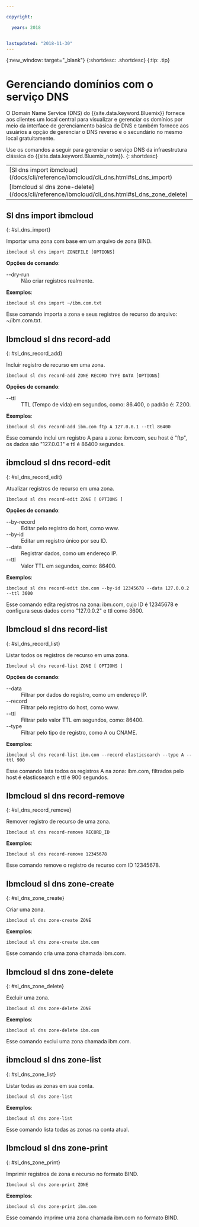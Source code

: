 ```yaml
---

copyright:

  years: 2018


lastupdated: "2018-11-30"
---
```


{:new_window: target="_blank"}
{:shortdesc: .shortdesc}
{:tip: .tip}

# Gerenciando domínios com o serviço DNS

O Domain Name Service (DNS) do {{site.data.keyword.Bluemix}} fornece aos clientes um local central para
visualizar e gerenciar os domínios por meio da interface de gerenciamento básica de DNS e também fornece aos usuários
a opção de gerenciar o DNS reverso e o secundário no mesmo local gratuitamente.

Use os comandos a seguir para gerenciar o serviço DNS da infraestrutura clássica do {{site.data.keyword.Bluemix_notm}}.
{: shortdesc}

<table summary="Comandos do DNS de infraestrutura do {{site.data.keyword.Bluemix_notm}} ordenados alfabeticamente com os links para as informações adicionais do comando">
 <tbody>
 <tr>
 <td>[Sl dns import ibmcloud](/docs/cli/reference/ibmcloud/cli_dns.html#sl_dns_import)</td>
 <td>[Ibmcloud sl dns record-add](/docs/cli/reference/ibmcloud/cli_dns.html#sl_dns_record_add)</td>
 <td>[ibmcloud sl dns record-edit](/docs/cli/reference/ibmcloud/cli_dns.html#sl_dns_record_edit)</td>
 <td>[Ibmcloud sl dns record-list](/docs/cli/reference/ibmcloud/cli_dns.html#sl_dns_record_list)</td>
 <td>[Ibmcloud sl dns record-remove](/docs/cli/reference/ibmcloud/cli_dns.html#sl_dns_record_remove)</td>
 <td>[Ibmcloud sl dns zone-create](/docs/cli/reference/ibmcloud/cli_dns.html#sl_dns_zone_create)</td>
 </tr>
 <tr>
   <td>[Ibmcloud sl dns zone-delete](/docs/cli/reference/ibmcloud/cli_dns.html#sl_dns_zone_delete)</td>
   <td>[ibmcloud sl dns zone-list
](/docs/cli/reference/ibmcloud/cli_dns.html#sl_dns_zone_list)</td>
   <td>[Ibmcloud sl dns zone-print](/docs/cli/reference/ibmcloud/cli_dns.html#sl_dns_zone_print)</td>
 </tr>
   </tbody>
 </table>

## Sl dns import ibmcloud
{: #sl_dns_import}

Importar uma zona com base em um arquivo de zona BIND.
```
ibmcloud sl dns import ZONEFILE [OPTIONS]
```

<strong>Opções de comando</strong>:
<dl>
<dt>--dry-run</dt>
<dd>Não criar registros realmente.</dd>
</dl>

**Exemplos**:
```
ibmcloud sl dns import ~/ibm.com.txt
```
Esse comando importa a zona e seus registros de recurso do arquivo: ~/ibm.com.txt.

## Ibmcloud sl dns record-add
{: #sl_dns_record_add}

Incluir registro de recurso em uma zona.
```
ibmcloud sl dns record-add ZONE RECORD TYPE DATA [OPTIONS]
```

<strong>Opções de comando</strong>:
<dl>
<dt>--ttl</dt>
<dd>TTL (Tempo de vida) em segundos, como: 86.400, o padrão é: 7.200.</dd>
</dl>

**Exemplos**:
```
ibmcloud sl dns record-add ibm.com ftp A 127.0.0.1 --ttl 86400
```
Esse comando inclui um registro A para a zona: ibm.com, seu host é "ftp", os dados são "127.0.0.1" e ttl é 86400 segundos.

## ibmcloud sl dns record-edit
{: #sl_dns_record_edit}

Atualizar registros de recurso em uma zona.
```
Ibmcloud sl dns record-edit ZONE [ OPTIONS ]
```

<strong>Opções de comando</strong>:
<dl>
<dt>--by-record</dt>
<dd>Editar pelo registro do host, como www.</dd>
<dt>--by-id</dt>
<dd>Editar um registro único por seu ID.</dd>
<dt>--data</dt>
<dd>Registrar dados, como um endereço IP.</dd>
<dt>--ttl</dt>
<dd>Valor TTL em segundos, como: 86400.</dd>
</dl>

**Exemplos**:
```
ibmcloud sl dns record-edit ibm.com --by-id 12345678 --data 127.0.0.2 --ttl 3600
```
Esse comando edita registros na zona: ibm.com, cujo ID é 12345678 e configura seus dados como "127.0.0.2" e ttl como 3600.

## Ibmcloud sl dns record-list
{: #sl_dns_record_list}

Listar todos os registros de recurso em uma zona.
```
Ibmcloud sl dns record-list ZONE [ OPTIONS ]
```

<strong>Opções de comando</strong>:
<dl>
<dt>--data</dt>
<dd>Filtrar por dados do registro, como um endereço IP.</dd>
<dt>--record</dt>
<dd>Filtrar pelo registro do host, como www.</dd>
<dt>--ttl</dt>
<dd>Filtrar pelo valor TTL em segundos, como: 86400.</dd>
<dt>--type</dt>
<dd>Filtrar pelo tipo de registro, como A ou CNAME.</dd>
</dl>

**Exemplos**:
```
ibmcloud sl dns record-list ibm.com --record elasticsearch --type A --ttl 900
```
Esse comando lista todos os registros A na zona: ibm.com, filtrados pelo host é elasticsearch e ttl é 900 segundos.

## Ibmcloud sl dns record-remove
{: #sl_dns_record_remove}

Remover registro de recurso de uma zona.
```
Ibmcloud sl dns record-remove RECORD_ID
```


**Exemplos**:
```
Ibmcloud sl dns record-remove 12345678
```
Esse comando remove o registro de recurso com ID 12345678.

## Ibmcloud sl dns zone-create
{: #sl_dns_zone_create}

Criar uma zona.
```
ibmcloud sl dns zone-create ZONE
```


**Exemplos**:
```
ibmcloud sl dns zone-create ibm.com
```
Esse comando cria uma zona chamada ibm.com.

## Ibmcloud sl dns zone-delete
{: #sl_dns_zone_delete}

Excluir uma zona.
```
Ibmcloud sl dns zone-delete ZONE
```


**Exemplos**:
```
ibmcloud sl dns zone-delete ibm.com
```
Esse comando exclui uma zona chamada ibm.com.

## ibmcloud sl dns zone-list
{: #sl_dns_zone_list}

Listar todas as zonas em sua conta.
```
ibmcloud sl dns zone-list
```


**Exemplos**:
```
ibmcloud sl dns zone-list
```
Esse comando lista todas as zonas na conta atual.

## Ibmcloud sl dns zone-print
{: #sl_dns_zone_print}

Imprimir registros de zona e recurso no formato BIND.
```
Ibmcloud sl dns zone-print ZONE
```


**Exemplos**:
```
ibmcloud sl dns zone-print ibm.com
```
Esse comando imprime uma zona chamada ibm.com no formato BIND.
